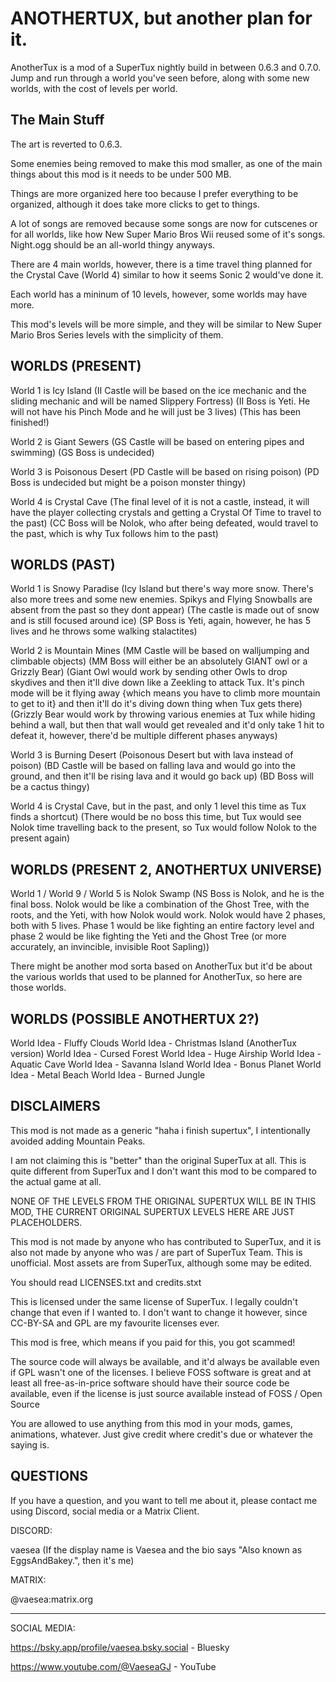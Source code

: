 # ANOTHERTUX, but another plan for it.

AnotherTux is a mod of a SuperTux nightly build in between 0.6.3 and 0.7.0. Jump and run through a world you've seen before, along with some new worlds, with the cost of levels per world.

## The Main Stuff

The art is reverted to 0.6.3.

Some enemies being removed to make this mod smaller, as one of the main things about this mod is it needs to be under 500 MB.

Things are more organized here too because I prefer everything to be organized, although it does take more clicks to get to things.

A lot of songs are removed because some songs are now for cutscenes or for all worlds, like how New Super Mario Bros Wii reused some of it's songs. Night.ogg should be an all-world thingy anyways.

There are 4 main worlds, however, there is a time travel thing planned for the Crystal Cave (World 4) similar to how it seems Sonic 2 would've done it.

Each world has a mininum of 10 levels, however, some worlds may have more.

This mod's levels will be more simple, and they will be similar to New Super Mario Bros Series levels with the simplicity of them.

## WORLDS (PRESENT)

World 1 is Icy Island (II Castle will be based on the ice mechanic and the sliding mechanic and will be named Slippery Fortress) (II Boss is Yeti. He will not have his Pinch Mode and he will just be 3 lives) (This has been finished!)

World 2 is Giant Sewers (GS Castle will be based on entering pipes and swimming) (GS Boss is undecided)

World 3 is Poisonous Desert (PD Castle will be based on rising poison) (PD Boss is undecided but might be a poison monster thingy)

World 4 is Crystal Cave (The final level of it is not a castle, instead, it will have the player collecting crystals and getting a Crystal Of Time to travel to the past) (CC Boss will be Nolok, who after being defeated, would travel to the past, which is why Tux follows him to the past)

## WORLDS (PAST)

World 1 is Snowy Paradise (Icy Island but there's way more snow. There's also more trees and some new enemies. Spikys and Flying Snowballs are absent from the past so they dont appear) (The castle is made out of snow and is still focused around ice) (SP Boss is Yeti, again, however, he has 5 lives and he throws some walking stalactites)

World 2 is Mountain Mines (MM Castle will be based on walljumping and climbable objects) (MM Boss will either be an absolutely GIANT owl or a Grizzly Bear) (Giant Owl would work by sending other Owls to drop skydives and then it'll dive down like a Zeekling to attack Tux. It's pinch mode will be it flying away {which means you have to climb more mountain to get to it} and then it'll do it's diving down thing when Tux gets there) (Grizzly Bear would work by throwing various enemies at Tux while hiding behind a wall, but then that wall would get revealed and it'd only take 1 hit to defeat it, however, there'd be multiple different phases anyways)

World 3 is Burning Desert (Poisonous Desert but with lava instead of poison) (BD Castle will be based on falling lava and would go into the ground, and then it'll be rising lava and it would go back up) (BD Boss will be a cactus thingy)

World 4 is Crystal Cave, but in the past, and only 1 level this time as Tux finds a shortcut) (There would be no boss this time, but Tux would see Nolok time travelling back to the present, so Tux would follow Nolok to the present again)

## WORLDS (PRESENT 2, ANOTHERTUX UNIVERSE)

World 1 / World 9 / World 5 is Nolok Swamp (NS Boss is Nolok, and he is the final boss. Nolok would be like a combination of the Ghost Tree, with the roots, and the Yeti, with how Nolok would work. Nolok would have 2 phases, both with 5 lives. Phase 1 would be like fighting an entire factory level and phase 2 would be like fighting the Yeti and the Ghost Tree (or more accurately, an invincible, invisible Root Sapling))

There might be another mod sorta based on AnotherTux but it'd be about the various worlds that used to be planned for AnotherTux, so here are those worlds.

## WORLDS (POSSIBLE ANOTHERTUX 2?)

World Idea - Fluffy Clouds
World Idea - Christmas Island (AnotherTux version)
World Idea - Cursed Forest
World Idea - Huge Airship
World Idea - Aquatic Cave
World Idea - Savanna Island
World Idea - Bonus Planet
World Idea - Metal Beach
World Idea - Burned Jungle

## DISCLAIMERS

This mod is not made as a generic "haha i finish supertux", I intentionally avoided adding Mountain Peaks.

I am not claiming this is "better" than the original SuperTux at all. This is quite different from SuperTux and I don't want this mod to be compared to the actual game at all.

NONE OF THE LEVELS FROM THE ORIGINAL SUPERTUX WILL BE IN THIS MOD, THE CURRENT ORIGINAL SUPERTUX LEVELS HERE ARE JUST PLACEHOLDERS.

This mod is not made by anyone who has contributed to SuperTux, and it is also not made by anyone who was / are part of SuperTux Team. This is unofficial. Most assets are from SuperTux, although some may be edited.

You should read LICENSES.txt and credits.stxt

This is licensed under the same license of SuperTux. I legally couldn't change that even if I wanted to. I don't want to change it however, since CC-BY-SA and GPL are my favourite licenses ever.

This mod is free, which means if you paid for this, you got scammed!

The source code will always be available, and it'd always be available even if GPL wasn't one of the licenses. I believe FOSS software is great and at least all free-as-in-price software should have their source code be available, even if the license is just source available instead of FOSS / Open Source

You are allowed to use anything from this mod in your mods, games, animations, whatever. Just give credit where credit's due or whatever the saying is.

## QUESTIONS

If you have a question, and you want to tell me about it, please contact me using Discord, social media or a Matrix Client.

DISCORD:

vaesea (If the display name is Vaesea and the bio says "Also known as EggsAndBakey.", then it's me)

MATRIX:

@vaesea:matrix.org

--------------------------------------------
SOCIAL MEDIA:

https://bsky.app/profile/vaesea.bsky.social - Bluesky

https://www.youtube.com/@VaeseaGJ - YouTube



